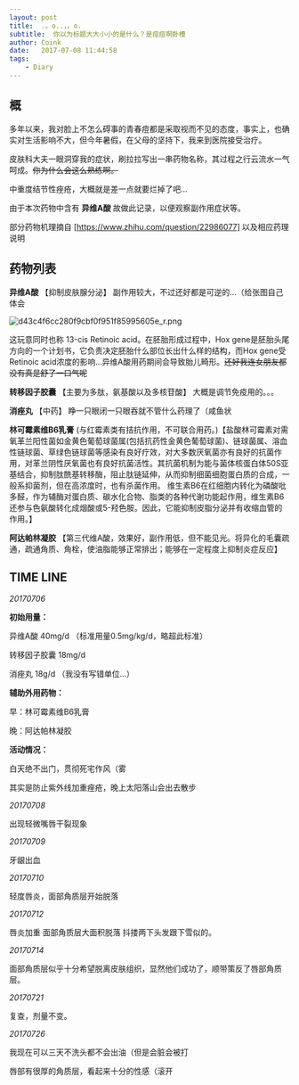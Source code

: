 ```yaml
---
layout: post
title:  .。o..，。o.
subtitle:  你以为标题大大小小的是什么？是痘痘啊卧槽
author: Coink
date:   2017-07-08 11:44:58
tags:
    - Diary
---
```


## 概
多年以来，我对脸上不怎么碍事的青春痘都是采取视而不见的态度，事实上，也确实对生活影响不大，但今年暑假，在父母的坚持下，我来到医院接受治疗。

皮肤科大夫一眼洞穿我的症状，刷拉拉写出一串药物名称，其过程之行云流水一气呵成。~~你为什么会这么熟练啊。~~

中重度结节性痤疮，大概就是差一点就要烂掉了吧...

由于本次药物中含有 **异维A酸** 故做此记录，以便观察副作用症状等。

部分药物机理摘自 [https://www.zhihu.com/question/22986077] 以及相应药理说明

## 药物列表

**异维A酸** 【抑制皮肤腺分泌】 副作用较大，不过还好都是可逆的...（给张图自己体会

![d43c4f6cc280f9cbf0f951f85995605e_r.png](https://i.loli.net/2017/07/26/5978952b7021f.png)

这玩意同时也称 13-cis Retinoic acid。在胚胎形成过程中，Hox gene是胚胎头尾方向的一个计划书，它负责决定胚胎什么部位长出什么样的结构，而Hox gene受Retinoic acid浓度的影响...异维A酸用药期间会导致胎儿畸形。~~还好我连女朋友都没有真是舒了一口气呢~~

**转移因子胶囊** 【主要为多肽，氨基酸以及多核苷酸】 大概是调节免疫用的。。。

**消痤丸** 【中药】 睁一只眼闭一只眼吞就不管什么药理了（咸鱼状

**林可霉素维B6乳膏** (与红霉素类有拮抗作用，不可联合用药。)【盐酸林可霉素对需氧革兰阳性菌如金黄色葡萄球菌属(包括抗药性金黄色葡萄球菌)、链球菌属、溶血性链球菌、草绿色链球菌等感染有良好疗效，对大多数厌氧菌亦有良好的抗菌作用，对革兰阴性厌氧菌也有良好抗菌活性。其抗菌机制为能与菌体核蛋白体50S亚基结合，抑制肽酰基转移酶，阻止肽链延伸，从而抑制细菌细胞蛋白质的合成，一般系抑菌剂，但在高浓度时，也有杀菌作用。
维生素B6在红细胞内转化为磷酸吡多醛，作为辅酶对蛋白质、碳水化合物、脂类的各种代谢功能起作用，维生素B6还参与色氨酸转化成烟酸或5-羟色胺。因此，它能抑制皮脂分泌并有收缩血管的作用。】

**阿达帕林凝胶** 【第三代维A酸，效果好，副作用低，但不能见光。将异化的毛囊疏通，疏通角质、角栓，使油脂能够正常排出；能够在一定程度上抑制炎症反应】

## TIME LINE

*20170706*

**初始用量：**

异维A酸 40mg/d （标准用量0.5mg/kg/d，略超此标准）

转移因子胶囊 18mg/d

消痤丸 18g/d （我没有写错单位...）

**辅助外用药物：**

早：林可霉素维B6乳膏

晚：阿达帕林凝胶

**活动情况：**

白天绝不出门，贯彻死宅作风（雾

其实是防止紫外线加重痤疮，晚上太阳落山会出去散步

*20170708*

出现轻微嘴唇干裂现象

*20170709*

牙龈出血

*20170710*

轻度唇炎，面部角质层开始脱落

*20170712*

唇炎加重 面部角质层大面积脱落 抖搂两下头发跟下雪似的。

*20170714*

面部角质层似乎十分希望脱离皮肤组织，显然他们成功了，顺带策反了唇部角质层。

*20170721*

复查，剂量不变。

*20170726*

我现在可以三天不洗头都不会出油（但是会脏会被打

唇部有很厚的角质层，看起来十分的性感（滚开